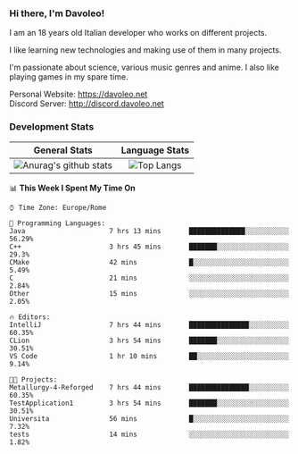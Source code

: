 ### Hi there, I'm Davoleo!

I am an 18 years old Italian developer who works on different projects.

I like learning new technologies and making use of them in many projects.

I'm passionate about science, various music genres and anime.
I also like playing games in my spare time.

Personal Website: https://davoleo.net <br>
Discord Server: http://discord.davoleo.net

### Development Stats

General Stats             |  Language Stats
:-------------------------:|:-------------------------:
![Anurag's github stats](https://github-readme-stats.vercel.app/api?username=Davoleo&count_private=true&show_icons=true&theme=tokyonight)  |  ![Top Langs](https://github-readme-stats.vercel.app/api/top-langs/?username=Davoleo&theme=tokyonight&layout=compact)



<!--START_SECTION:waka-->
📊 **This Week I Spent My Time On** 

```text
⌚︎ Time Zone: Europe/Rome

💬 Programming Languages: 
Java                     7 hrs 13 mins       ██████████████░░░░░░░░░░░   56.29% 
C++                      3 hrs 45 mins       ███████░░░░░░░░░░░░░░░░░░   29.3% 
CMake                    42 mins             █░░░░░░░░░░░░░░░░░░░░░░░░   5.49% 
C                        21 mins             ░░░░░░░░░░░░░░░░░░░░░░░░░   2.84% 
Other                    15 mins             ░░░░░░░░░░░░░░░░░░░░░░░░░   2.05%

🔥 Editors: 
IntelliJ                 7 hrs 44 mins       ███████████████░░░░░░░░░░   60.35% 
CLion                    3 hrs 54 mins       ███████░░░░░░░░░░░░░░░░░░   30.51% 
VS Code                  1 hr 10 mins        ██░░░░░░░░░░░░░░░░░░░░░░░   9.14%

🐱‍💻 Projects: 
Metallurgy-4-Reforged    7 hrs 44 mins       ███████████████░░░░░░░░░░   60.35% 
TestApplication1         3 hrs 54 mins       ███████░░░░░░░░░░░░░░░░░░   30.51% 
Universita               56 mins             █░░░░░░░░░░░░░░░░░░░░░░░░   7.32% 
tests                    14 mins             ░░░░░░░░░░░░░░░░░░░░░░░░░   1.82%

```


<!--END_SECTION:waka-->

<!--
**Davoleo/Davoleo** is a ✨ _special_ ✨ repository because its `README.md` (this file) appears on your GitHub profile.

https://gist.github.com/Davoleo/43516c64c8169e24dc2571c34713863b

Here are some ideas to get you started:

- 🔭 I’m currently working on ...
- 🌱 I’m currently learning ...
- 👯 I’m looking to collaborate on ...
- 🤔 I’m looking for help with ...
- 💬 Ask me about ...
- 📫 How to reach me: ...
- 😄 Pronouns: ...
- ⚡ Fun fact: ...
-->
